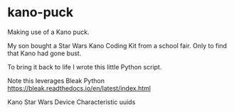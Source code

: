 # kano-puck
Making use of a Kano puck.

My son bought a Star Wars Kano Coding Kit from a school fair. Only to find that Kano had gone bust. 

To bring it back to life I wrote this little Python script. 

Note this leverages Bleak Python https://bleak.readthedocs.io/en/latest/index.html


Kano Star Wars Device
Characteristic uuids
    